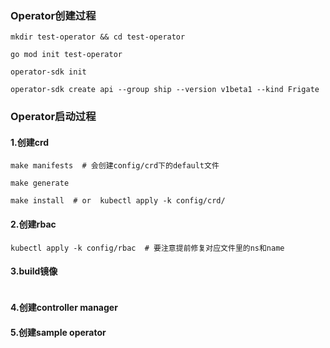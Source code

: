 ### Operator创建过程
```shell
mkdir test-operator && cd test-operator

go mod init test-operator

operator-sdk init

operator-sdk create api --group ship --version v1beta1 --kind Frigate
```


### Operator启动过程

#### 1.创建crd
```shell
make manifests  # 会创建config/crd下的default文件

make generate

make install  # or  kubectl apply -k config/crd/
```


#### 2.创建rbac
```shell
kubectl apply -k config/rbac  # 要注意提前修复对应文件里的ns和name

```


#### 3.build镜像
```shell
```


#### 4.创建controller manager


#### 5.创建sample operator